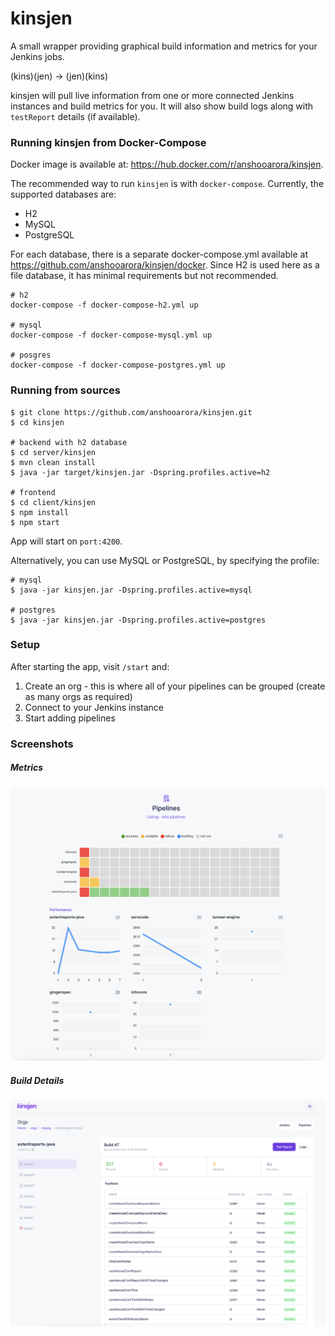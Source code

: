 # kinsjen

A small wrapper providing graphical build information and metrics for your Jenkins jobs.

(kins)(jen) -> (jen)(kins)

kinsjen will pull live information from one or more connected Jenkins instances and build metrics for you. It will also show build logs along with `testReport` details (if available).

### Running kinsjen from Docker-Compose

Docker image is available at: https://hub.docker.com/r/anshooarora/kinsjen. 

The recommended way to run `kinsjen` is with `docker-compose`. Currently, the supported databases are:

 - H2
 - MySQL
 - PostgreSQL

For each database, there is a separate docker-compose.yml available at https://github.com/anshooarora/kinsjen/docker. Since H2 is used here as a file database, it has minimal requirements but not recommended.

```
# h2
docker-compose -f docker-compose-h2.yml up

# mysql
docker-compose -f docker-compose-mysql.yml up

# posgres
docker-compose -f docker-compose-postgres.yml up
```

### Running from sources

```
$ git clone https://github.com/anshooarora/kinsjen.git
$ cd kinsjen

# backend with h2 database
$ cd server/kinsjen
$ mvn clean install
$ java -jar target/kinsjen.jar -Dspring.profiles.active=h2

# frontend
$ cd client/kinsjen
$ npm install
$ npm start
```

App will start on `port:4200`.

Alternatively, you can use MySQL or PostgreSQL, by specifying the profile:

```
# mysql
$ java -jar kinsjen.jar -Dspring.profiles.active=mysql

# postgres
$ java -jar kinsjen.jar -Dspring.profiles.active=postgres
```

### Setup

After starting the app, visit `/start` and:

1. Create an org - this is where all of your pipelines can be grouped (create as many orgs as required)
2. Connect to your Jenkins instance
3. Start adding pipelines

### Screenshots

##### Metrics
![Metrics](img/metrics.png)

##### Build Details
![Build](img/build.png)

